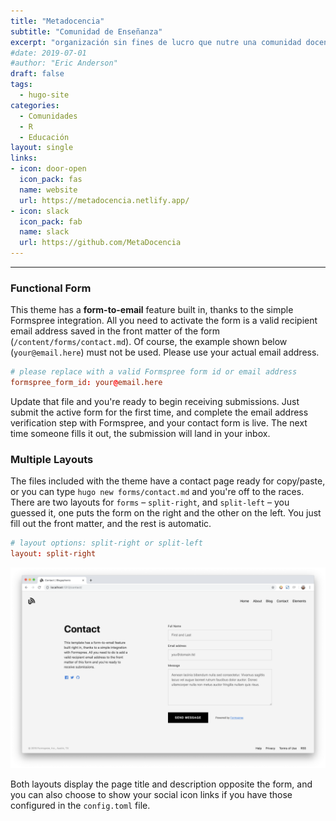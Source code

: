 ```yaml
---
title: "Metadocencia"
subtitle: "Comunidad de Enseñanza"
excerpt: "organización sin fines de lucro que nutre una comunidad docente hispanohablante enseñando métodos educativos concretos, basados en evidencia y centrados en tus estudiantes.."
#date: 2019-07-01
#author: "Eric Anderson"
draft: false
tags:
  - hugo-site
categories:
  - Comunidades
  - R
  - Educación
layout: single
links:
- icon: door-open
  icon_pack: fas
  name: website
  url: https://metadocencia.netlify.app/
- icon: slack
  icon_pack: fab
  name: slack
  url: https://github.com/MetaDocencia
---
```


---

### Functional Form

This theme has a **form-to-email** feature built in, thanks to the simple Formspree integration. All you need to activate the form is a valid recipient email address saved in the front matter of the form
(`/content/forms/contact.md`). Of course, the example shown below (`your@email.here`) must not be used. Please use your actual email address.

```toml
# please replace with a valid Formspree form id or email address
formspree_form_id: your@email.here
```

Update that file and you're ready to begin receiving submissions. Just submit
the active form for the first time, and complete the email address verification
step with Formspree, and your contact form is live. The next time someone
fills it out, the submission will land in your inbox.

### Multiple Layouts

The files included with the theme have a contact page ready for copy/paste, or
you can type `hugo new forms/contact.md` and you're off to the races. There are two
layouts for `forms` – `split-right`, and `split-left` – you guessed it, one puts
the form on the right and the other on the left. You just fill out the front
matter, and the rest is automatic.

```toml
# layout options: split-right or split-left
layout: split-right
```

![Contact Form Split Right Layout Screenshot](built-in-contact-form-screenshot.png)

Both layouts display the page title and description opposite the form, and you
can also choose to show your social icon links if you have those configured in
the `config.toml` file.
